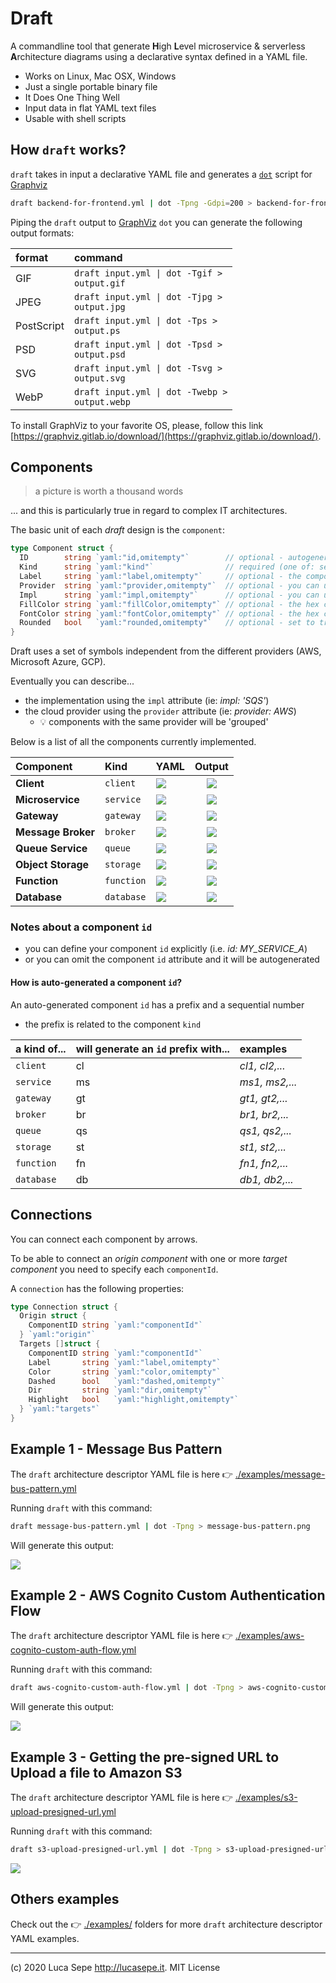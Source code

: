 # Draft

A commandline tool that generate **H**igh **L**evel microservice & serverless **A**rchitecture diagrams using a declarative syntax defined in a YAML file.

- Works on Linux, Mac OSX, Windows
- Just a single portable binary file
- It Does One Thing Well
- Input data in flat YAML text files
- Usable with shell scripts

## How `draft` works?

`draft` takes in input a declarative YAML file and generates a [`dot`](https://en.wikipedia.org/wiki/DOT_(graph_description_language)) script for [Graphviz](https://www.graphviz.org/)

```bash
draft backend-for-frontend.yml | dot -Tpng -Gdpi=200 > backend-for-frontend.png 
```

Piping the `draft` output to [GraphViz](http://www.graphviz.org/doc/info/output.html/) `dot` you can generate the following output formats:

| format       | command                                                        |
|:-------------|:---------------------------------------------------------------|
| GIF          | <code>draft input.yml &#124; dot -Tgif > output.gif</code>     |
| JPEG         | <code>draft input.yml &#124; dot -Tjpg > output.jpg</code>     |
| PostScript   | <code>draft input.yml &#124; dot -Tps > output.ps</code>       |
| PSD          | <code>draft input.yml &#124; dot -Tpsd > output.psd</code>     |
| SVG          | <code>draft input.yml &#124; dot -Tsvg > output.svg</code>     |
| WebP         | <code>draft input.yml &#124; dot -Twebp > output.webp</code>   |

To install GraphViz to your favorite OS, please, follow this link [https://graphviz.gitlab.io/download/](https://graphviz.gitlab.io/download/).

## Components

> a picture is worth a thousand words 

... and this is particularly true in regard to complex IT architectures. 

The basic unit of each _draft_ design is the `component`:

```go
type Component struct {
  ID        string `yaml:"id,omitempty"`        // optional - autogenerated if omitted (read more for details...)
  Kind      string `yaml:"kind"`                // required (one of: service, gateway, queue, broker, function, storage, database)
  Label     string `yaml:"label,omitempty"`     // optional - the component description (or scope)  
  Provider  string `yaml:"provider,omitempty"`  // optional - you can use this to specify the cloud provider
  Impl      string `yaml:"impl,omitempty"`      // optional - you can use this to specify the implementation
  FillColor string `yaml:"fillColor,omitempty"` // optional - the hex code for the background color 
  FontColor string `yaml:"fontColor,omitempty"` // optional - the hex code for the foreground color
  Rounded   bool   `yaml:"rounded,omitempty"`   // optional - set to true if you wants rounded shapes
}
```

Draft uses a set of symbols independent from the different providers (AWS, Microsoft Azure, GCP).

Eventually you can describe...

- the implementation using the `impl` attribute (ie: _impl: 'SQS'_)
- the cloud provider using the `provider` attribute (ie: _provider: AWS_)
  - 💡 components with the same provider will be 'grouped'

Below is a list of all the components currently implemented.

| Component          | Kind        | YAML                      | Output                           |
|:-------------------|:------------|:--------------------------|:--------------------------------:|
| **Client**         | `client`    | ![](./examples/cl.jpg)    | ![](./examples/client.png)       |
| **Microservice**   | `service`   | ![](./examples/ms.jpg)    | ![](./examples/service.png)      |
| **Gateway**        | `gateway`   | ![](./examples/gt.jpg)    | ![](./examples/gateway.png)      |
| **Message Broker** | `broker`    | ![](./examples/br.jpg)    | ![](./examples/broker.png)       |
| **Queue Service**  | `queue`     | ![](./examples/qs.jpg)    | ![](./examples/queue.png)        |
| **Object Storage** | `storage`   | ![](./examples/st.jpg)    | ![](./examples/storage.png)      |
| **Function**       | `function`  | ![](./examples/fn.jpg)    | ![](./examples/function.png)     |
| **Database**       | `database`  | ![](./examples/db.jpg)    | ![](./examples/database.png)     |

### Notes about a component `id`

- you can define your component `id` explicitly (i.e. _id: MY_SERVICE_A_)
- or you can omit the component `id` attribute and it will be autogenerated

#### How is auto-generated a component `id`?

An auto-generated component `id` has a prefix and a sequential number

- the prefix is related to the component `kind`

| a kind of... | will generate an `id` prefix with... | examples       |
|:-------------|:-------------------------------------|:---------------|
| `client`     | cl                                   | _cl1, cl2,..._ |
| `service`    | ms                                   | _ms1, ms2,..._ |
| `gateway`    | gt                                   | _gt1, gt2,..._ |
| `broker`     | br                                   | _br1, br2,..._ |
| `queue`      | qs                                   | _qs1, qs2,..._ |
| `storage`    | st                                   | _st1, st2,..._ |
| `function`   | fn                                   | _fn1, fn2,..._ |
| `database`   | db                                   | _db1, db2,..._ |

## Connections

You can connect each component by arrows.

To be able to connect an _origin component_ with one or more _target component_ you need to specify each `componentId`.

A `connection` has the following properties:

```go
type Connection struct {
  Origin struct {
    ComponentID string `yaml:"componentId"`
  } `yaml:"origin"`
  Targets []struct {
    ComponentID string `yaml:"componentId"`
    Label       string `yaml:"label,omitempty"`
    Color       string `yaml:"color,omitempty"`
    Dashed      bool   `yaml:"dashed,omitempty"`
    Dir         string `yaml:"dir,omitempty"`
    Highlight   bool   `yaml:"highlight,omitempty"`
  } `yaml:"targets"`
}
```

## Example 1 - Message Bus Pattern

The `draft` architecture descriptor YAML file is here 👉 [./examples/message-bus-pattern.yml](./examples/message-bus-pattern.yml)

Running `draft` with this command:

```bash
draft message-bus-pattern.yml | dot -Tpng > message-bus-pattern.png
```

Will generate this output:

![](./examples/message-bus-pattern.png)


## Example 2 - AWS Cognito Custom Authentication Flow

The `draft` architecture descriptor YAML file is here 👉 [./examples/aws-cognito-custom-auth-flow.yml](./examples/aws-cognito-custom-auth-flow.yml)

Running `draft` with this command:

```bash
draft aws-cognito-custom-auth-flow.yml | dot -Tpng > aws-cognito-custom-auth-flow.png
```

Will generate this output:

![](./examples/aws-cognito-custom-auth-flow.png)

## Example 3 - Getting the pre-signed URL to Upload a file to Amazon S3


The `draft` architecture descriptor YAML file is here 👉 [./examples/s3-upload-presigned-url.yml](./examples/s3-upload-presigned-url.yml)

Running `draft` with this command:

```bash
draft s3-upload-presigned-url.yml | dot -Tpng > s3-upload-presigned-url.png
```

![](./examples/s3-upload-presigned-url.png)

## Others examples

Check out the  👉 [./examples/](/examples/) folders for more `draft` architecture descriptor YAML examples.



---

(c) 2020 Luca Sepe http://lucasepe.it. MIT License
